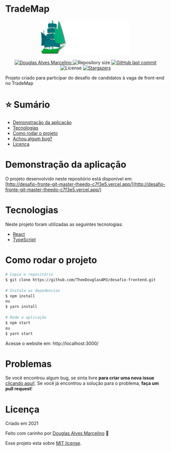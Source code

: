 # TradeMap

<p align="center">
   <img src="./.github/logo.png" alt="trademap" width="280"/>
</p>

<p align="center">	
   <a href="https://www.linkedin.com/in/douglas-alves-marcelino-704250180/">
      <img alt="Douglas Alves Marcelino" src="https://img.shields.io/badge/-Douglas%20Alves%20Marcelino-109c50?style=flat&logo=Linkedin&logoColor=white" />
   </a>
  <img alt="Repository size" src="https://img.shields.io/github/repo-size/TheeDouglasAM3/desafio-frontend?color=109c50">

  <a href="https://github.com/TheeDouglasAM3/desafio-frontend/commits/master">
    <img alt="GitHub last commit" src="https://img.shields.io/github/last-commit/TheeDouglasAM3/desafio-frontend?color=109c50">
  </a> 
  <img alt="License" src="https://img.shields.io/badge/license-MIT-109c50">
  <a href="https://github.com/TheeDouglasAM3/desafio-frontend/stargazers">
    <img alt="Stargazers" src="https://img.shields.io/github/stars/TheeDouglasAM3/desafio-frontend?color=109c50&logo=github">
  </a>
</p>

Projeto criado para participar do desafio de candidatos à vaga de front-end no TradeMap


# :star: Sumário

* [Demonstração da aplicação](#demonstração-da-aplicação) 
* [Tecnologias](#tecnologias)
* [Como rodar o projeto](#como-rodar-o-projeto)
* [Achou algum bug?](#problemas)
* [Licença](#licença)


# Demonstração da aplicação
O projeto desenvolvido neste repositório está disponível em: 
[http://desafio-fronte-git-master-theedo-c7f3e5.vercel.app/](http://desafio-fronte-git-master-theedo-c7f3e5.vercel.app/)

# Tecnologias
Neste projeto foram utilizadas as seguintes tecnologias:
* [React](https://pt-br.reactjs.org/)
* [TypeScript](https://www.typescriptlang.org/)

# Como rodar o projeto
```bash
# Copie o repositório
$ git clone https://github.com/TheeDouglasAM3/desafio-frontend.git

# Instale as depedencias
$ npm install
ou
$ yarn install

# Rode a aplicação
$ npm start
ou
$ yarn start
```
Acesse o website em: http://localhost:3000/

# Problemas
Se você encontrou algum bug, se sinta livre **para criar uma nova issue**  [clicando aqui!](https://github.com/TheeDouglasAM3/desafio-frontend/issues). Se você já encontrou a solução para o problema, **faça um pull request**!

# Licença

Criado em 2021

Feito com carinho por [Douglas Alves Marcelino](https://github.com/TheeDouglasAM3) :duck:

Esse projeto esta sobre [MIT license](./LICENSE).
